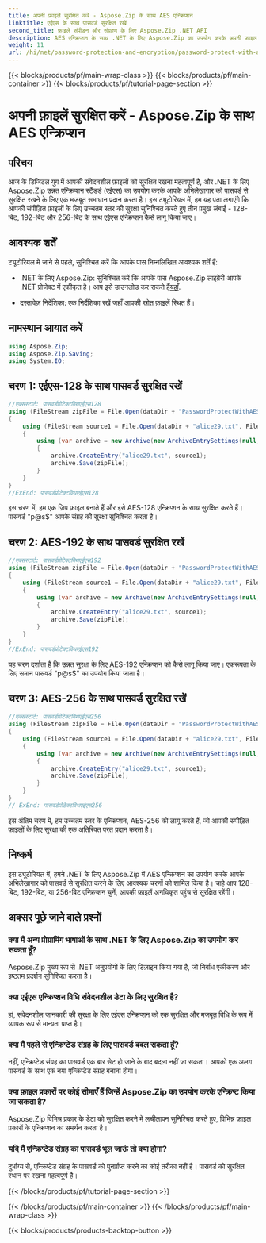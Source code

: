 ```yaml
---
title: अपनी फ़ाइलें सुरक्षित करें - Aspose.Zip के साथ AES एन्क्रिप्शन
linktitle: एईएस के साथ पासवर्ड सुरक्षित रखें
second_title: फ़ाइलें संपीड़न और संग्रहण के लिए Aspose.Zip .NET API
description: AES एन्क्रिप्शन के साथ .NET के लिए Aspose.Zip का उपयोग करके अपनी फ़ाइल सुरक्षा को बढ़ाने का तरीका जानें। सर्वोत्तम सुरक्षा के लिए हमारे चरण-दर-चरण मार्गदर्शिका का पालन करें।
weight: 11
url: /hi/net/password-protection-and-encryption/password-protect-with-aes/
---
```


{{< blocks/products/pf/main-wrap-class >}}
{{< blocks/products/pf/main-container >}}
{{< blocks/products/pf/tutorial-page-section >}}

# अपनी फ़ाइलें सुरक्षित करें - Aspose.Zip के साथ AES एन्क्रिप्शन


## परिचय

आज के डिजिटल युग में आपकी संवेदनशील फ़ाइलों को सुरक्षित रखना महत्वपूर्ण है, और .NET के लिए Aspose.Zip उन्नत एन्क्रिप्शन स्टैंडर्ड (एईएस) का उपयोग करके आपके अभिलेखागार को पासवर्ड से सुरक्षित रखने के लिए एक मजबूत समाधान प्रदान करता है। इस ट्यूटोरियल में, हम यह पता लगाएंगे कि आपकी संपीड़ित फ़ाइलों के लिए उच्चतम स्तर की सुरक्षा सुनिश्चित करते हुए तीन प्रमुख लंबाई - 128-बिट, 192-बिट और 256-बिट के साथ एईएस एन्क्रिप्शन कैसे लागू किया जाए।

## आवश्यक शर्तें

ट्यूटोरियल में जाने से पहले, सुनिश्चित करें कि आपके पास निम्नलिखित आवश्यक शर्तें हैं:

-  .NET के लिए Aspose.Zip: सुनिश्चित करें कि आपके पास Aspose.Zip लाइब्रेरी आपके .NET प्रोजेक्ट में एकीकृत है। आप इसे डाउनलोड कर सकते हैं[यहाँ](https://releases.aspose.com/zip/net/).

- दस्तावेज़ निर्देशिका: एक निर्देशिका रखें जहाँ आपकी स्रोत फ़ाइलें स्थित हैं।

## नामस्थान आयात करें

```csharp
using Aspose.Zip;
using Aspose.Zip.Saving;
using System.IO;
```

## चरण 1: एईएस-128 के साथ पासवर्ड सुरक्षित रखें

```csharp
//एक्सस्टार्ट: पासवर्डप्रोटेक्टविथएईएस128
using (FileStream zipFile = File.Open(dataDir + "PasswordProtectWithAES128_out.zip", FileMode.Create))
{
    using (FileStream source1 = File.Open(dataDir + "alice29.txt", FileMode.Open, FileAccess.Read))
    {
        using (var archive = new Archive(new ArchiveEntrySettings(null, new AesEcryptionSettings("p@s$", EncryptionMethod.AES128))))
        {
            archive.CreateEntry("alice29.txt", source1);
            archive.Save(zipFile);
        }
    }
}
//ExEnd: पासवर्डप्रोटेक्टविथएईएस128
```

इस चरण में, हम एक ज़िप फ़ाइल बनाते हैं और इसे AES-128 एन्क्रिप्शन के साथ सुरक्षित करते हैं। पासवर्ड "p@s$" आपके संग्रह की सुरक्षा सुनिश्चित करता है।

## चरण 2: AES-192 के साथ पासवर्ड सुरक्षित रखें

```csharp
//एक्सस्टार्ट: पासवर्डप्रोटेक्टविथएईएस192
using (FileStream zipFile = File.Open(dataDir + "PasswordProtectWithAES192_out.zip", FileMode.Create))
{
    using (FileStream source1 = File.Open(dataDir + "alice29.txt", FileMode.Open, FileAccess.Read))
    {
        using (var archive = new Archive(new ArchiveEntrySettings(null, new AesEcryptionSettings("p@s$", EncryptionMethod.AES192))))
        {
            archive.CreateEntry("alice29.txt", source1);
            archive.Save(zipFile);
        }
    }
}
//ExEnd: पासवर्डप्रोटेक्टविथएईएस192
```

यह चरण दर्शाता है कि उन्नत सुरक्षा के लिए AES-192 एन्क्रिप्शन को कैसे लागू किया जाए। एकरूपता के लिए समान पासवर्ड "p@s$" का उपयोग किया जाता है।

## चरण 3: AES-256 के साथ पासवर्ड सुरक्षित रखें

```csharp
//एक्सस्टार्ट: पासवर्डप्रोटेक्टविथएईएस256
using (FileStream zipFile = File.Open(dataDir + "PasswordProtectWithAES256_out.zip", FileMode.Create))
{
    using (FileStream source1 = File.Open(dataDir + "alice29.txt", FileMode.Open, FileAccess.Read))
    {
        using (var archive = new Archive(new ArchiveEntrySettings(null, new AesEcryptionSettings("p@s$", EncryptionMethod.AES256))))
        {
            archive.CreateEntry("alice29.txt", source1);
            archive.Save(zipFile);
        }
    }
}
// ExEnd: पासवर्डप्रोटेक्टविथएईएस256
```

इस अंतिम चरण में, हम उच्चतम स्तर के एन्क्रिप्शन, AES-256 को लागू करते हैं, जो आपकी संपीड़ित फ़ाइलों के लिए सुरक्षा की एक अतिरिक्त परत प्रदान करता है।

## निष्कर्ष

इस ट्यूटोरियल में, हमने .NET के लिए Aspose.Zip में AES एन्क्रिप्शन का उपयोग करके आपके अभिलेखागार को पासवर्ड से सुरक्षित करने के लिए आवश्यक चरणों को शामिल किया है। चाहे आप 128-बिट, 192-बिट, या 256-बिट एन्क्रिप्शन चुनें, आपकी फ़ाइलें अनधिकृत पहुंच से सुरक्षित रहेंगी।

## अक्सर पूछे जाने वाले प्रश्नों

### क्या मैं अन्य प्रोग्रामिंग भाषाओं के साथ .NET के लिए Aspose.Zip का उपयोग कर सकता हूँ?
Aspose.Zip मुख्य रूप से .NET अनुप्रयोगों के लिए डिज़ाइन किया गया है, जो निर्बाध एकीकरण और इष्टतम प्रदर्शन सुनिश्चित करता है।

### क्या एईएस एन्क्रिप्शन विधि संवेदनशील डेटा के लिए सुरक्षित है?
हां, संवेदनशील जानकारी की सुरक्षा के लिए एईएस एन्क्रिप्शन को एक सुरक्षित और मजबूत विधि के रूप में व्यापक रूप से मान्यता प्राप्त है।

### क्या मैं पहले से एन्क्रिप्टेड संग्रह के लिए पासवर्ड बदल सकता हूँ?
नहीं, एन्क्रिप्टेड संग्रह का पासवर्ड एक बार सेट हो जाने के बाद बदला नहीं जा सकता। आपको एक अलग पासवर्ड के साथ एक नया एन्क्रिप्टेड संग्रह बनाना होगा।

### क्या फ़ाइल प्रकारों पर कोई सीमाएँ हैं जिन्हें Aspose.Zip का उपयोग करके एन्क्रिप्ट किया जा सकता है?
Aspose.Zip विभिन्न प्रकार के डेटा को सुरक्षित करने में लचीलापन सुनिश्चित करते हुए, विभिन्न फ़ाइल प्रकारों के एन्क्रिप्शन का समर्थन करता है।

### यदि मैं एन्क्रिप्टेड संग्रह का पासवर्ड भूल जाऊं तो क्या होगा?
दुर्भाग्य से, एन्क्रिप्टेड संग्रह के पासवर्ड को पुनर्प्राप्त करने का कोई तरीका नहीं है। पासवर्ड को सुरक्षित स्थान पर रखना महत्वपूर्ण है।

{{< /blocks/products/pf/tutorial-page-section >}}

{{< /blocks/products/pf/main-container >}}
{{< /blocks/products/pf/main-wrap-class >}}

{{< blocks/products/products-backtop-button >}}
